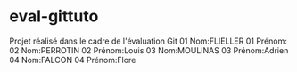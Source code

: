 # eval-gittuto
Projet réalisé dans le cadre de l'évaluation Git
01 Nom:FLIELLER
01 Prénom:
02 Nom:PERROTIN
02 Prénom:Louis
03 Nom:MOULINAS
03 Prénom:Adrien
04 Nom:FALCON
04 Prénom:Flore